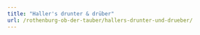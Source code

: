 ```yaml
---
title: "Haller's drunter & drüber"
url: /rothenburg-ob-der-tauber/hallers-drunter-und-drueber/
---
```

